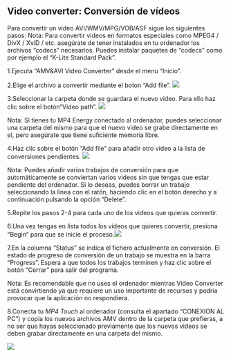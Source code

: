 ## Video converter: Conversión de vídeos

Para convertir un video AVI/WMV/MPG/VOB/ASF sigue los siguientes pasos:
Nota: Para convertir videos en formatos especiales como MPEG4 / DivX / XviD / etc. asegúrate de tener instalados en tu ordenador los archivos “codecs” necesarios.
Puedes instalar paquetes de “codecs” como por ejemplo el “K-Lite Standard Pack”.

1.Ejecuta “AMV&AVI Video Converter” desde el menu “Inicio”.

2.Elige el archivo a convertir mediante el boton “Add file”. ![](http://static.energysistem.com/images/manuals/42644/57f27d6086cd8.jpg)
  
3.Seleccionar la carpeta donde se guardara el nuevo video. Para ello haz clic sobre el
botón“Video path”.  ![](http://static.energysistem.com/images/manuals/42644/57f27d484a061.jpg)
 
Nota: Si tienes tu MP4 Energy conectado al ordenador, puedes seleccionar una carpeta del mismo para que el nuevo video se grabe directamente en el, pero asegúrate que tiene suficiente memoria libre.

4.Haz clic sobre el botón “Add file” para añadir otro video a la lista de conversiones pendientes. ![](http://static.energysistem.com/images/manuals/42644/57f27d6086cd8.jpg)
 
Nota: Puedes añadir varios trabajos de conversión para que automáticamente se conviertan varios videos sin que tengas que estar pendiente del ordenador. Si lo deseas, puedes borrar un trabajo seleccionando la línea con el ratón, haciendo clic en el botón derecho y a continuación pulsando la opción “Delete”.

5.Repite los pasos 2-4 para cada uno de los videos que quieras convertir.

6.Una vez tengas en lista todos los videos que quieres convertir, presiona “Begin” para que se inicie el proceso.![](http://static.energysistem.com/images/manuals/42644/57f27d397319f.jpg)
 
7.En la columna “Status” se indica el fichero actualmente en conversión. El estado de progreso de conversión de un trabajo se muestra en la barra “Progress”. Espera a que todos los trabajos terminen y haz clic sobre el botón “Cerrar” para salir del programa.

Nota: Es recomendable que no uses el ordenador mientras Video Converter está convirtiendo ya que requiere un uso importante de recursos y podria provocar que la aplicación no respondiera.

8.Conecta tu *MP4 Touch* al ordenador (consulta el apartado “CONEXION AL PC”) y copia los nuevos archivos AMV dentro de la carpeta que prefieras, a no ser que hayas seleccionado previamente que los nuevos videos se deben grabar directamente en una carpeta del mismo.

 ![](http://static.energysistem.com/images/manuals/42644/57f27d71d7f08.jpg)
